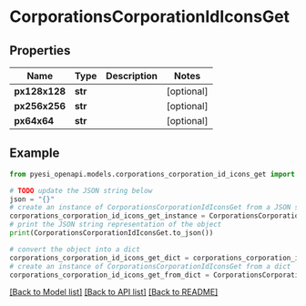 # CorporationsCorporationIdIconsGet


## Properties

Name | Type | Description | Notes
------------ | ------------- | ------------- | -------------
**px128x128** | **str** |  | [optional] 
**px256x256** | **str** |  | [optional] 
**px64x64** | **str** |  | [optional] 

## Example

```python
from pyesi_openapi.models.corporations_corporation_id_icons_get import CorporationsCorporationIdIconsGet

# TODO update the JSON string below
json = "{}"
# create an instance of CorporationsCorporationIdIconsGet from a JSON string
corporations_corporation_id_icons_get_instance = CorporationsCorporationIdIconsGet.from_json(json)
# print the JSON string representation of the object
print(CorporationsCorporationIdIconsGet.to_json())

# convert the object into a dict
corporations_corporation_id_icons_get_dict = corporations_corporation_id_icons_get_instance.to_dict()
# create an instance of CorporationsCorporationIdIconsGet from a dict
corporations_corporation_id_icons_get_from_dict = CorporationsCorporationIdIconsGet.from_dict(corporations_corporation_id_icons_get_dict)
```
[[Back to Model list]](../README.md#documentation-for-models) [[Back to API list]](../README.md#documentation-for-api-endpoints) [[Back to README]](../README.md)


